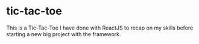 # tic-tac-toe
This is a Tic-Tac-Toe I have done with ReactJS to recap on my skills before starting a new big project with the framework.
